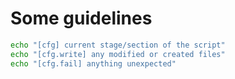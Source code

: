 # Some guidelines

```bash
echo "[cfg] current stage/section of the script"
echo "[cfg.write] any modified or created files"
echo "[cfg.fail] anything unexpected"
```
